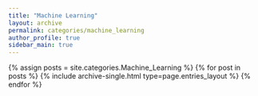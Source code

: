 ```yaml
---
title: "Machine Learning"
layout: archive
permalink: categories/machine_learning
author_profile: true
sidebar_main: true
---
```



{% assign posts = site.categories.Machine_Learning %}
{% for post in posts %} {% include archive-single.html type=page.entries_layout %} {% endfor %}